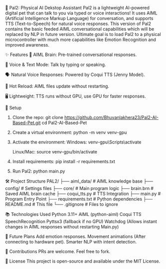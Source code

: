 🐾 Pal2: Physical AI Dekstop Assistant
Pal2 is a lightweight AI-powered digital pet that can talk to you via typed or voice interactions!
It uses AIML (Artificial Intelligence Markup Language) for conversation, and supports TTS (Text-to-Speech) for natural voice responses. This version of Pal2 contains the basic feeded AIML conversational capabilities which will be replaced by NLP in future version. Ultimate goal is to load Pal2 to a physical microcontroller with much more capabilities like Emotion Recognition and improved awareness.

✨ Features
🧠 AIML Brain: Pre-trained conversational responses.

🎤 Voice & Text Mode: Talk by typing or speaking.

🗣️ Natural Voice Responses: Powered by Coqui TTS (Jenny Model).

🔄 Hot Reload: AIML files update without restarting.

🖥️ Lightweight: TTS runs without GPU, use GPU for faster responses.

🚀 Setup
1) Clone the repo:
    git clone https://github.com/Bhuvanlakhera23/Pal2-AI-Based-Pet.git
    cd Pal2-AI-Based-Pet

2) Create a virtual environment:
    python -m venv venv-gpu

3) Activate the environment:
    Windows:
    venv-gpu\Scripts\activate

    Linux/Mac:
    source venv-gpu/bin/activate

4) Install requirements:
    pip install -r requirements.txt

5) Run Pal2:
    python main.py
    

🛠️ Project Structure
PAL2/
├── aiml_data/          # AIML knowledge base
├── config/             # Settings files
├── core/               # Main program logic
├── brain.brn           # Saved AIML brain cache
├── coqui_tts.py        # TTS Integration
├── main.py             # Program Entry Point
├── requirements.txt    # Python dependencies
├── README.md           # This file
└── .gitignore          # Files to ignore

📚 Technologies Used
Python 3.11+
AIML (python-aiml)
Coqui TTS
SpeechRecognition
Pyttsx3 (fallback if no GPU)
Watchdog (Allows instant changes in AIML responses without restarting Main.py)

🎯 Future Plans
Add emotion responses.
Movement animations (After connecting to hardware pet).
Smarter NLP with intent detection.

🤝 Contributions
PRs are welcome. Feel free to fork.

📜 License
This project is open-source and available under the MIT License.